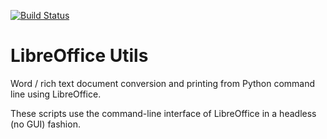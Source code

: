 [![Build Status](https://travis-ci.com/scivision/libreoffice-utils.svg?branch=master)](https://travis-ci.com/scivision/libreoffice-utils)

# LibreOffice Utils

Word / rich text document conversion and printing from Python command line using LibreOffice.

These scripts use the command-line interface of LibreOffice in a headless (no GUI) fashion.
